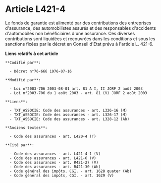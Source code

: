 # Article L421-4

Le fonds de garantie est alimenté par des contributions des entreprises d'assurance, des automobilistes assurés et des
responsables d'accidents d'automobiles non bénéficiaires d'une assurance. Ces diverses contributions sont liquidées et
recouvrées dans les conditions et sous les sanctions fixées par le décret en Conseil d'Etat prévu à l'article L. 421-6.

**Liens relatifs à cet article**

	**Codifié par**:

	  - Décret n°76-666 1976-07-16

	**Modifié par**:

	  - Loi n°2003-706 2003-08-01 art. 81 A I, II JORF 2 août 2003
	  - Loi n°2003-706 du 1 août 2003 - art. 81 (V) JORF 2 août 2003

	**Liens**:

	  - TXT_ASSOCIE: Code des assurances - art. L326-16 (M)
	  - TXT_ASSOCIE: Code des assurances - art. L326-17 (M)
	  - TXT_ASSOCIE: Code des assurances - art. L328-12 (Ab)

	**Anciens textes**:

	  - Code des assurances - art. L420-4 (T)

	**Cité par**:

	  - Code des assurances - art. L421-4-1 (V)
	  - Code des assurances - art. L421-6 (V)
	  - Code des assurances - art. R421-27 (V)
	  - Code des assurances - art. R421-30 (Ab)
	  - Code général des impôts, CGI. - art. 1628 quater (Ab)
	  - Code général des impôts, CGI. - art. 1629 (V)
